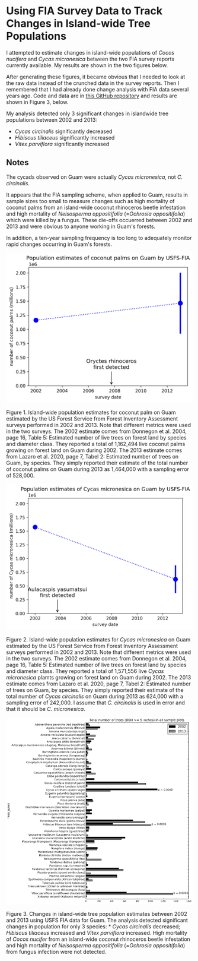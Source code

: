# Using FIA Survey Data to Track Changes in Island-wide Tree Populations

I attempted to estimate changes in island-wide populations of *Cocos nucifera* and *Cycas micronesica* between the two FIA survey reports currently available. My results are shown in the two figures below.

After generating these figures, it became obvious that I needed to look at the raw data instead of the crunched data in the survey reports. Then I remembered that I had already done change analysis with FIA data several years ago.
Code and data are in [this GitHub repository](https://github.com/aubreymoore/SQLite-database-for-Guam-Forest-Inventory) and results are shown in Figure 3, below.

My analysis detected only 3 significant changes in islandwide tree populations between 2002 and 2013:
* *Cycas circinalis* significantly decreased
* *Hibiscus tiliaceus* significantly increased
* *Vitex parviflora* significantly increased

## Notes

The cycads observed on Guam were actually *Cycas micronesica*, not *C. circinalis*.

It appears that the FIA sampling scheme, when applied to Guam, results in sample sizes too small to measure changes such as high mortality of coconut palms from an island-wide coconut rhinoceros beetle infestation and high mortality of *Neisosperma oppositifolia* (=*Ochrosia oppositifolia*)  which were killed by a fungus.
These die-offs occuerred between 2002 and 2013 and were obvious to anyone working in Guam's forests.

In addition, a ten-year sampling frequency is too long to adequately monitor rapid changes occurring in Guam's forests.

![](../images/coconut_palm_population_guam.png)

Figure 1. Island-wide population estimates for coconut palm on Guam estimated by the US Forest Service from Forest Inventory Assessment surveys performed in 2002 and 2013.
Note that different metrics were used in the two surveys.
The 2002 estimate comes from Donnegon et al. 2004, page 16, Table 5: Estimated number of live trees on forest land by species and diameter class. They reported a total of 1,162,494 live coconut palms growing on forest land on Guam during 2002.
The 2013 estimate comes from Lazaro et al. 2020, page 7, Tabel 2: Estimated number of trees on Guam, by species. They simply reported their estimate of the total number of coconut palms on Guam during 2013 as 1,464,000 with a sampling error of 528,000.

![](../images/cycas_micronesica_population_guam.png)

Figure 2. Island-wide population estimates for *Cycas micronesica* on Guam estimated by the US Forest Service from Forest Inventory Assessment surveys performed in 2002 and 2013.
Note that different metrics were used in the two surveys.
The 2002 estimate comes from Donnegon et al. 2004, page 16, Table 5: Estimated number of live trees on forest land by species and diameter class. They reported a total of 1,571,556 live *Cycas micronesica* plamts growing on forest land on Guam during 2002.
The 2013 estimate comes from Lazaro et al. 2020, page 7, Tabel 2: Estimated number of trees on Guam, by species. They simply reported their estimate of the total number of *Cycas circinalis* on Guam during 2013 as 624,000 with a sampling error of 242,000. I assume that *C. circinalis* is used in error and that it should be *C. micronesica*.

![](https://github.com/aubreymoore/SQLite-database-for-Guam-Forest-Inventory/blob/master/change_analysis.png)

Figure 3. Changes in island-wide tree population estimates between 2002 and 2013 using USFS FIA data for Guam.
The analysis detected significant changes in population for only 3 species: * *Cycas circinalis* decreased; *Hibiscus tiliaceus* increased and *Vitex parviflora* increased.
High mortality of *Cocos nucifer* from an island-wide coconut rhinoceros beetle infestation and high mortality of *Neisosperma oppositifolia* (=*Ochrosia oppositifolia*) from fungus infection were not detected.
